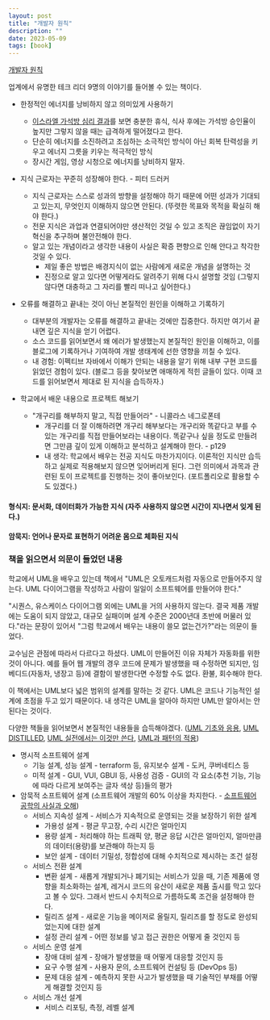 ```yaml
---
layout: post
title: "개발자 원칙"
description: ""
date: 2023-05-09
tags: [book]
---
```


<a href="http://www.yes24.com/Product/Goods/115852769">개발자 원칙</a>

업계에서 유명한 테크 리더 9명의 이야기를 들어볼 수 있는 책이다.

* 한정적인 에너지를 낭비하지 않고 의미있게 사용하기
    * <a href="https://www.bbc.com/korean/news-49141988">이스라엘 가석방 심리 결과</a>를 보면 충분한 휴식, 식사 후에는 가석방 승인율이 높지만 그렇지 않을 때는 급격하게 떨어졌다고 한다.
    * 단순히 에너지를 소진하려고 조심하는 소극적인 방식이 아닌 회복 탄력성을 키우고 에너지 그릇을 키우는 적극적인 방식
    * 장시간 게임, 영상 시청으로 에너지를 낭비하지 말자.

* 지식 근로자는 꾸준히 성장해야 한다. - 피터 드러커
    * 지식 근로자는 스스로 성과의 방향을 설정해야 하기 때문에 어떤 성과가 기대되고 있는지, 무엇인지 이해하지 않으면 안된다. (뚜렷한 목표와 목적을 확실히 해야 한다.)
    * 전문 지식은 과업과 연결되어야만 생산적인 것일 수 있고 조직은 끊임없이 자기 혁신을 추구하며 불안전해야 한다.
    * 알고 있는 개념이라고 생각한 내용이 사실은 확증 편향으로 인해 안다고 착각한 것일 수 있다. 
        * 제일 좋은 방법은 배경지식이 없는 사람에게 새로운 개념을 설명하는 것
        * 진정으로 알고 있다면 어떻게라도 알려주기 위해 다시 설명할 것임 (그렇지 않다면 대충하고 그 자리를 빨리 떠나고 싶어한다.)

* 오류를 해결하고 끝내는 것이 아닌 본질적인 원인을 이해하고 기록하기
    * 대부분의 개발자는 오류를 해결하고 끝내는 것에만 집중한다. 하지만 여기서 끝내면 깊은 지식을 얻기 어렵다. 
    * 소스 코드를 읽어보면서 왜 에러가 발생했는지 본질적인 원인을 이해하고, 이를 블로그에 기록하거나 기여하여 개발 생태계에 선한 영향을 끼칠 수 있다.
    * 내 경험: 이펙티브 자바에서 이해가 안되는 내용을 알기 위해 내부 구현 코드를 읽었던 경험이 있다. (블로그 등을 찾아보면 애매하게 적힌 글들이 있다. 이때 코드를 읽어보면서 제대로 된 지식을 습득하자.)

* 학교에서 배운 내용으로 프로젝트 해보기
    * "개구리를 해부하지 말고, 직접 만들어라" - 니콜라스 네그로폰테
        * 개구리를 더 잘 이해하려면 개구리 해부보다는 개구리와 똑같다고 부를 수 있는 개구리를 직접 만들어보라는 내용이다. 똑같구나 싶을 정도로 만들려면 그만큼 깊이 있게 이해하고 분석하고 설계해야 한다. - p129
        * 내 생각: 학교에서 배우는 전공 지식도 마찬가지이다. 이론적인 지식만 습득하고 실제로 적용해보지 않으면 잊어버리게 된다. 그런 의미에서 과목과 관련된 토이 프로젝트를 진행하는 것이 좋아보인다. (포트폴리오로 활용할 수도 있겠다.)

#### 형식지: 문서화, 데이터화가 가능한 지식 (자주 사용하지 않으면 시간이 지나면서 잊게 된다.)

#### 암묵지: 언어나 문자로 표현하기 어려운 몸으로 체화된 지식

### 책을 읽으면서 의문이 들었던 내용

학교에서 UML을 배우고 있는데 책에서 "UML은 오토캐드처럼 자동으로 만들어주지 않는다. UML 다이어그램을 작성하고 사람이 일일이 소프트웨어를 만들어야 한다." 

"시퀀스, 유스케이스 다이어그램 외에는 UML을 거의 사용하지 않는다. 결국 제품 개발에는 도움이 되지 않았고, 대규모 실패이며 설계 수준은 2000년대 초반에 머물러 있다."라는 문장이 있어서 "그럼 학교에서 배우는 내용이 쓸모 없는건가?"라는 의문이 들었다.

교수님은 관점에 따라서 다르다고 하셨다. UML이 만들어진 이유 자체가 자동화를 위한 것이 아니다. 예를 들어 웹 개발의 경우 코드에 문제가 발생했을 때 수정하면 되지만, 임베디드(자동차, 냉장고 등)에 결함이 발생한다면 수정할 수도 없다. 환불, 회수해야 한다.

이 책에서는 UML보다 넓은 범위의 설계를 말하는 것 같다. UML은 코드나 기능적인 설계에 초점을 두고 있기 때문이다. 내 생각은 UML을 알아야 하지만 UML만 알아서는 안된다는 것이다.

다양한 책들을 읽어보면서 본질적인 내용들을 습득해야겠다. (<a href="http://www.yes24.com/Product/Goods/85732933">UML 기초와 응용</a>, <a href="http://www.yes24.com/Product/Goods/1810885">UML DISTILLED</a>, <a href="http://www.yes24.com/Product/Goods/4492519">UML 실전에서는 이것만 쓴다</a>, <a href="http://www.yes24.com/Product/Goods/341303">UML과 패턴의 적용</a>)

* 명시적 소프트웨어 설계
    * 기능 설계, 성능 설계 - terraform 등, 유지보수 설계 - 도커, 쿠버네티스 등
    * 미적 설계 - GUI, VUI, GBUI 등, 사용성 검증 - GUI의 각 요소(추천 기능, 기능에 따라 다르게 보여주는 글자 색상 등)들의 평가
* 암묵적 소프트웨어 설계 (소프트웨어 개발의 60% 이상을 차지한다. - <a href="http://www.yes24.com/Product/Goods/1418676">소프트웨어 공학의 사실과 오해</a>)
    * 서비스 지속성 설계 - 서비스가 지속적으로 운영되는 것을 보장하기 위한 설계
        * 가용성 설계 - 평균 무고장, 수리 시간은 얼마인지
        * 용량 설계 - 처리해야 하는 트래픽 양, 평균 응답 시간은 얼마인지, 얼마만큼의 데이터(용량)를 보관해야 하는지 등
        * 보안 설계 - 데이터 기밀성, 정합성에 대해 수치적으로 제시하는 조건 설정
    * 서비스 전환 설계
        * 변환 설계 - 새롭게 개발되거나 폐기되는 서비스가 있을 때, 기존 제품에 영향을 최소화하는 설계, 레거시 코드의 유산이 새로운 제품 출시를 막고 있다고 볼 수 있다. 그래서 반드시 수치적으로 가름하도록 조건을 설정해야 한다.
        * 릴리즈 설계 - 새로운 기능을 메이저로 올릴지, 릴리즈를 할 정도로 완성되었는지에 대한 설계
        * 설정 관리 설계 - 어떤 정보를 넣고 접근 권한은 어떻게 줄 것인지 등
    * 서비스 운영 설계
        * 장애 대비 설계 - 장애가 발생했을 때 어떻게 대응할 것인지 등
        * 요구 수행 설계 - 사용자 문의, 소프트웨어 컨설팅 등 (DevOps 등)
        * 문제 대응 설계 - 예측하지 못한 사고가 발생했을 때 기술적인 부채를 어떻게 해결할 것인지 등
    * 서비스 개선 설계
        * 서비스 리포팅, 측정, 레벨 설계
